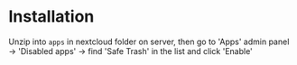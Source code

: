 # Installation

Unzip into `apps` in nextcloud folder on server, then go to 'Apps' admin
panel -> 'Disabled apps' -> find 'Safe Trash' in the list and click 'Enable'
